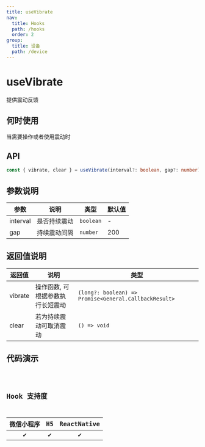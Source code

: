 ```yaml
---
title: useVibrate
nav:
  title: Hooks
  path: /hooks
  order: 2
group:
  title: 设备
  path: /device
---
```


# useVibrate

提供震动反馈

## 何时使用

当需要操作或者使用震动时

## API

```ts
const { vibrate, clear } = useVibrate(interval?: boolean, gap?: number);
```

## 参数说明

| 参数     | 说明         | 类型      | 默认值 |
| -------- | ------------ | --------- | ------ |
| interval | 是否持续震动 | `boolean` | -      |
| gap      | 持续震动间隔 | `number`  | 200    |

## 返回值说明

| 返回值  | 说明                             | 类型                                                  |
| ------- | -------------------------------- | ----------------------------------------------------- |
| vibrate | 操作函数, 可根据参数执行长短震动 | `(long?: boolean) => Promise<General.CallbackResult>` |
| clear   | 若为持续震动可取消震动           | `() => void`                                          |

## 代码演示

<code src="useVibrate/index" group="device" />

## Hook 支持度

| 微信小程序 | H5  | ReactNative |
| :--------: | :-: | :---------: |
|     ✔️     | ✔️  |     ✔️      |
